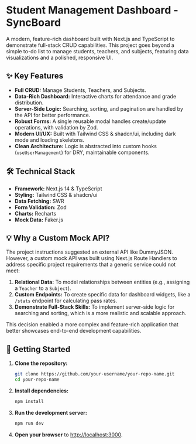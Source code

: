 

# Student Management Dashboard - SyncBoard

A modern, feature-rich dashboard built with Next.js and TypeScript to demonstrate full-stack CRUD capabilities. This project goes beyond a simple to-do list to manage students, teachers, and subjects, featuring data visualizations and a polished, responsive UI.

## ✨ Key Features

*   **Full CRUD:** Manage Students, Teachers, and Subjects.
*   **Data-Rich Dashboard:** Interactive charts for attendance and grade distribution.
*   **Server-Side Logic:** Searching, sorting, and pagination are handled by the API for better performance.
*   **Robust Forms:** A single reusable modal handles create/update operations, with validation by Zod.
*   **Modern UI/UX:** Built with Tailwind CSS & shadcn/ui, including dark mode and loading skeletons.
*   **Clean Architecture:** Logic is abstracted into custom hooks (`useUserManagement`) for DRY, maintainable components.

## 🛠️ Technical Stack

*   **Framework:** Next.js 14 & TypeScript
*   **Styling:** Tailwind CSS & shadcn/ui
*   **Data Fetching:** SWR
*   **Form Validation:** Zod
*   **Charts:** Recharts
*   **Mock Data:** Faker.js

## 💡 Why a Custom Mock API?

The project instructions suggested an external API like DummyJSON. However, a custom mock API was built using Next.js Route Handlers to address specific project requirements that a generic service could not meet:

1.  **Relational Data:** To model relationships between entities (e.g., assigning a `Teacher` to a `Subject`).
2.  **Custom Endpoints:** To create specific data for dashboard widgets, like a `/stats` endpoint for calculating pass rates.
3.  **Demonstrate Full-Stack Skills:** To implement server-side logic for searching and sorting, which is a more realistic and scalable approach.

This decision enabled a more complex and feature-rich application that better showcases end-to-end development capabilities.

## 🚀 Getting Started

1.  **Clone the repository:**
    ```bash
    git clone https://github.com/your-username/your-repo-name.git
    cd your-repo-name
    ```

2.  **Install dependencies:**
    ```bash
    npm install
    ```

3.  **Run the development server:**
    ```bash
    npm run dev
    ```

4.  **Open your browser** to [http://localhost:3000](http://localhost:3000).